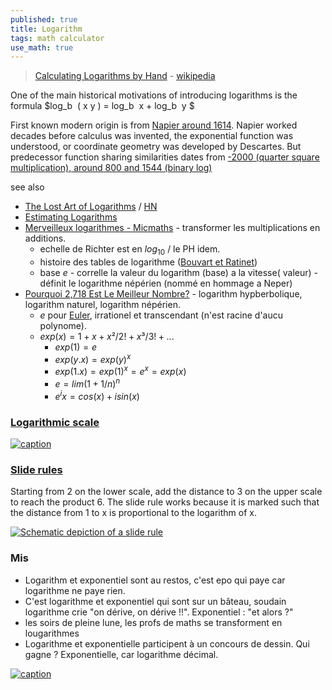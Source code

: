 ```yaml
---
published: true
title: Logarithm
tags: math calculator
use_math: true
---
```

> [Calculating Logarithms by Hand](https://news.ycombinator.com/item?id=38836437) - [wikipedia](https://en.wikipedia.org/wiki/Logarithm)

One of the main historical motivations of introducing logarithms is the formula $log_b ⁡ ( x y ) = log_b ⁡ x + log_b ⁡ y $ 

First known modern origin is from [Napier around 1614](https://en.wikipedia.org/wiki/History_of_logarithms). Napier worked decades before calculus was invented, the exponential function was understood, or coordinate geometry was developed by Descartes. But predecessor function sharing similarities dates from [-2000 (quarter square multiplication), around 800 and 1544 (binary log) ](https://en.wikipedia.org/wiki/History_of_logarithms#Predecessors)

see also
- [The Lost Art of Logarithms](https://www.lostartoflogarithms.com/) / [HN](https://news.ycombinator.com/item?id=43356314)
- [Estimating Logarithms](https://news.ycombinator.com/item?id=44142251)
- [Merveilleux logarithmes - Micmaths](https://www.youtube.com/watch?v=rWfl7Pw8YVE) - transformer les multiplications en additions.
	- echelle de Richter est en $log_10$ / le PH idem.
    - histoire des tables de logarithme ([Bouvart et Ratinet](https://fr.wikipedia.org/wiki/Bouvart_et_Ratinet))
    - base $e$ - correlle la valeur du logarithm (base) a la vitesse( valeur) - définit le logarithme népérien (nommé en hommage a Neper)
- [Pourquoi 2,718 Est Le Meilleur Nombre?](https://www.youtube.com/watch?v=-T9qge2ckLU) - logarithm hypberbolique, logarithm naturel, logarithm népérien. 
	- $e$ pour [Euler](https://www.youtube.com/watch?v=ObnL52whD3A), irrationel et transcendant (n'est racine d'aucu polynome).
    - $exp(x) = 1 + x + x²/2! + x³/3! + ...$
		- $exp(1) = e$
        - $exp(y.x) = exp(y)^x$
        - $exp(1.x) = exp(1)^x = e^x = exp(x)$
        - $e = lim( 1+ 1/n)^n$
        - $e^ix = cos(x) + isin(x)$

### [Logarithmic scale](https://en.wikipedia.org/wiki/Logarithm#Logarithmic_scale)

[ ![caption](https://upload.wikimedia.org/wikipedia/commons/thumb/4/4f/Germany_Hyperinflation.svg/330px-Germany_Hyperinflation.svg.png) ](https://en.wikipedia.org/wiki/Logarithm#Logarithmic_scale)


### [Slide rules](https://news.ycombinator.com/item?id=39309083)

Starting from 2 on the lower scale, add the distance to 3 on the upper scale to reach the product 6. The slide rule works because it is marked such that the distance from 1 to x is proportional to the logarithm of x.

[![Schematic depiction of a slide rule](https://upload.wikimedia.org/wikipedia/commons/thumb/8/8f/Slide_rule_example2_with_labels.svg/825px-Slide_rule_example2_with_labels.svg.png)](https://en.wikipedia.org/wiki/Logarithm)

### Mis
- Logarithm et exponentiel sont au restos, c'est epo qui paye car logarithme ne paye rien.
- C'est logarithme et exponentiel qui sont sur un bâteau, soudain logarithme crie "on dérive, on dérive !!". Exponentiel : "et alors ?" 
- les soirs de pleine lune, les profs de maths se transforment en lougarithmes
- Logarithme et exponentielle participent à un concours de dessin. Qui gagne ?
Exponentielle, car logarithme décimal. 

[ ![caption](https://static01.nyt.com/images/2024/02/11/multimedia/00Shawlee-3-02-bcpf-print2/00Shawlee-3-02-bcpf-superJumbo.jpg?quality=75&auto=webp)](https://www.nytimes.com/2024/02/08/science/walter-shawlee-dead.html)

